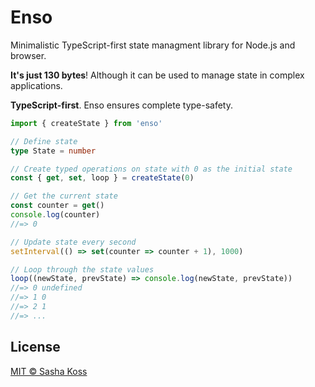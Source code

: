 # Enso

Minimalistic TypeScript-first state managment library for Node.js and browser.

**It's just 130 bytes**! Although it can be used to manage state in complex applications.

**TypeScript-first**. Enso ensures complete type-safety.

```ts
import { createState } from 'enso'

// Define state
type State = number

// Create typed operations on state with 0 as the initial state
const { get, set, loop } = createState(0)

// Get the current state
const counter = get()
console.log(counter)
//=> 0

// Update state every second
setInterval(() => set(counter => counter + 1), 1000)

// Loop through the state values
loop((newState, prevState) => console.log(newState, prevState))
//=> 0 undefined
//=> 1 0
//=> 2 1
//=> ...
```

## License

[MIT © Sasha Koss](https://kossnocorp.mit-license.org/)
